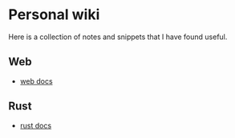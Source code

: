 # Personal wiki

Here is a collection of notes and snippets that I have found useful.


## Web

- [web docs](web/index.md)

## Rust

- [rust docs](rust/index.md)
